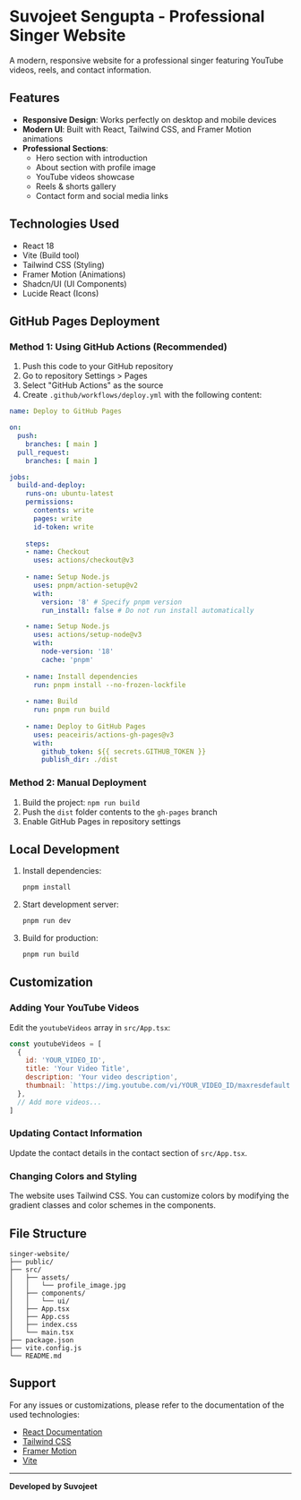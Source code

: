 # Suvojeet Sengupta - Professional Singer Website

A modern, responsive website for a professional singer featuring YouTube videos, reels, and contact information.

## Features

- **Responsive Design**: Works perfectly on desktop and mobile devices
- **Modern UI**: Built with React, Tailwind CSS, and Framer Motion animations
- **Professional Sections**:
  - Hero section with introduction
  - About section with profile image
  - YouTube videos showcase
  - Reels & shorts gallery
  - Contact form and social media links

## Technologies Used

- React 18
- Vite (Build tool)
- Tailwind CSS (Styling)
- Framer Motion (Animations)
- Shadcn/UI (UI Components)
- Lucide React (Icons)

## GitHub Pages Deployment

### Method 1: Using GitHub Actions (Recommended)

1. Push this code to your GitHub repository
2. Go to repository Settings > Pages
3. Select "GitHub Actions" as the source
4. Create `.github/workflows/deploy.yml` with the following content:

```yaml
name: Deploy to GitHub Pages

on:
  push:
    branches: [ main ]
  pull_request:
    branches: [ main ]

jobs:
  build-and-deploy:
    runs-on: ubuntu-latest
    permissions:
      contents: write
      pages: write
      id-token: write
    
    steps:
    - name: Checkout
      uses: actions/checkout@v3
      
    - name: Setup Node.js
      uses: pnpm/action-setup@v2
      with:
        version: '8' # Specify pnpm version
        run_install: false # Do not run install automatically

    - name: Setup Node.js
      uses: actions/setup-node@v3
      with:
        node-version: '18'
        cache: 'pnpm'
        
    - name: Install dependencies
      run: pnpm install --no-frozen-lockfile
      
    - name: Build
      run: pnpm run build
      
    - name: Deploy to GitHub Pages
      uses: peaceiris/actions-gh-pages@v3
      with:
        github_token: ${{ secrets.GITHUB_TOKEN }}
        publish_dir: ./dist
```

### Method 2: Manual Deployment

1. Build the project: `npm run build`
2. Push the `dist` folder contents to the `gh-pages` branch
3. Enable GitHub Pages in repository settings

## Local Development

1. Install dependencies:
   ```bash
   pnpm install
   ```

2. Start development server:
   ```bash
   pnpm run dev
   ```

3. Build for production:
   ```bash
   pnpm run build
   ```

## Customization

### Adding Your YouTube Videos

Edit the `youtubeVideos` array in `src/App.tsx`:

```javascript
const youtubeVideos = [
  {
    id: 'YOUR_VIDEO_ID',
    title: 'Your Video Title',
    description: 'Your video description',
    thumbnail: `https://img.youtube.com/vi/YOUR_VIDEO_ID/maxresdefault.jpg`
  },
  // Add more videos...
]
```

### Updating Contact Information

Update the contact details in the contact section of `src/App.tsx`.

### Changing Colors and Styling

The website uses Tailwind CSS. You can customize colors by modifying the gradient classes and color schemes in the components.

## File Structure

```
singer-website/
├── public/
├── src/
│   ├── assets/
│   │   └── profile_image.jpg
│   ├── components/
│   │   └── ui/
│   ├── App.tsx
│   ├── App.css
│   ├── index.css
│   └── main.tsx
├── package.json
├── vite.config.js
└── README.md
```

## Support

For any issues or customizations, please refer to the documentation of the used technologies:
- [React Documentation](https://react.dev/)
- [Tailwind CSS](https://tailwindcss.com/)
- [Framer Motion](https://www.framer.com/motion/)
- [Vite](https://vitejs.dev/)

---

**Developed by Suvojeet**

